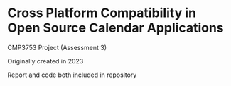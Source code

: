 # Cross Platform Compatibility in Open Source Calendar Applications

CMP3753 Project (Assessment 3)

Originally created in 2023

Report and code both included in repository
